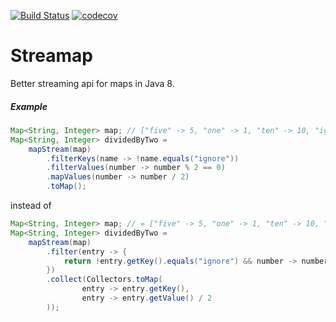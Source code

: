 [![Build Status](https://travis-ci.org/myhau/streamap.svg?branch=master)](https://travis-ci.org/myhau/streamap) [![codecov](https://codecov.io/gh/myhau/streamap/branch/master/graph/badge.svg)](https://codecov.io/gh/myhau/streamap)

# Streamap

Better streaming api for maps in Java 8.

##### Example


```java
Map<String, Integer> map; // ["five" -> 5, "one" -> 1, "ten" -> 10, "ignore" -> -10]  
Map<String, Integer> dividedByTwo = 
    mapStream(map)
        .filterKeys(name -> !name.equals("ignore"))
        .filterValues(number -> number % 2 == 0)
        .mapValues(number -> number / 2)
        .toMap();
```

instead of 

```java
Map<String, Integer> map; // = ["five" -> 5, "one" -> 1, "ten" -> 10, "ignore" -> - 10]
Map<String, Integer> dividedByTwo = 
    mapStream(map)
        .filter(entry -> {
            return !entry.getKey().equals("ignore") && number -> number % 2 == 0;
        })
        .collect(Collectors.toMap(
                entry -> entry.getKey(),
                entry -> entry.getValue() / 2
        ));
```
